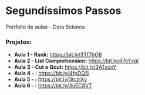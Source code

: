 # Segundíssimos Passos

Portfolio de aulas - Data Science


### Projetos:

* **Aula 1 - Rank:** https://bit.ly/3Tf7hO6
* **Aula 2 - List Comprehension:** https://bit.ly/47eYxgt
* **Aula 3 - Cut e Qcut:** https://bit.ly/3ATxcnY
* **Aula 4 - :** https://bit.ly/4fpDQ5i
* **Aula 5 - :** https://bit.ly/3tcziXy
* **Aula 6 - :** https://bit.ly/3uEC8VT
